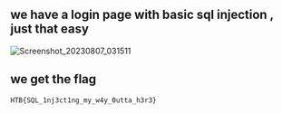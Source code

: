 ## we have a login page with basic sql injection , just that easy  
![Screenshot_20230807_031511](https://github.com/kiro6/writeups-ctfs/assets/57776872/a3029f2c-218e-4a31-a516-971c4356c48d)

## we get the flag 
```
HTB{SQL_1nj3ct1ng_my_w4y_0utta_h3r3}
```
